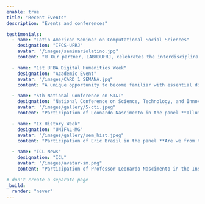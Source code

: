 ```yaml
---
enable: true
title: "Recent Events"
description: "Events and conferences"

testimonials:
  - name: "Latin American Seminar on Computational Social Sciences"
    designation: "IFCS-UFRJ"   
    avatar: "/images/seminariolatino.jpg"
    content: "🌐 Our partner, LABHDUFRJ, celebrates the interdisciplinarity between the humanities and computational sciences and invites you to the Latin American Seminar on Computational Social Sciences at IFCS/UFRJ, from December 4 to 6. Experts from Brazil, Argentina, Mexico, and Colombia will discuss topics such as social media analysis, the impact of algorithms, and innovative research methods."

  - name: "1st UFBA Digital Humanities Week"
    designation: "Academic Event"
    avatar: "/images/CARD 1 SEMANA.jpg"
    content: "A unique opportunity to become familiar with essential digital tools, aimed at both the job market and the academic environment. [*Click here for event details*](https://tinyurl.com/semana-labhdufba)"

  - name: "5th National Conference on ST&I"
    designation: "National Conference on Science, Technology, and Innovation"
    avatar: "/images/gallery/5-cti.jpeg"
    content: "Participation of Leonardo Nascimento in the panel **Illuminating the Digital Ocean: scientific cooperation for transparency and informational integrity**, which will take place on April 2, 2024, at 2:00 PM, at Capes in Brasília. [*Access the event details here*](https://labhdufba.github.io/publications/)"

  - name: "IX History Week"
    designation: "UNIFAL-MG"
    avatar: "/images/gallery/sem_hist.jpeg"
    content: "Participation of Eric Brasil in the panel **Are we from the humanities? Technical and environmental challenges to the Historian's profession**, on April 10, 2024, at 7:00 PM"

  - name: "ICL News"
    designation: "ICL"
    avatar: "/images/avatar-sm.png"
    content: "Participation of Professor Leonardo Nascimento in the Instituto Conhecimento Liberta livestream about **disinformation on the Telegram platform** in February 2024."

# don't create a separate page
_build:
  render: "never"
---
```

